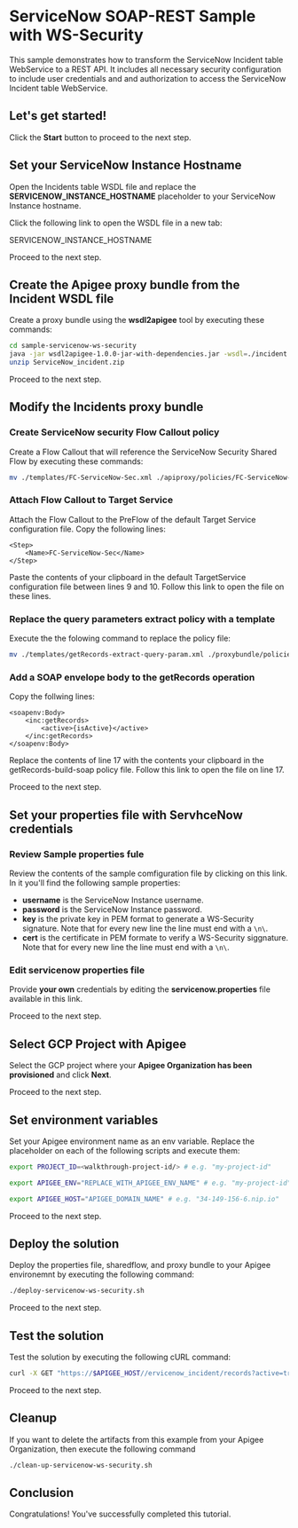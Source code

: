 # ServiceNow SOAP-REST Sample with WS-Security

This sample demonstrates how to transform the ServiceNow Incident table WebService to a REST API. It includes all necessary security configuration to include user credentials and and authorization to access the ServiceNow Incident table WebService.

## Let's get started!

Click the **Start** button to proceed to the next step.

## Set your ServiceNow Instance Hostname

Open the Incidents table WSDL file and replace the **SERVICENOW_INSTANCE_HOSTNAME** placeholder to your ServiceNow Instance hostname.

Click the following link to open the WSDL file in a new tab:

<walkthrough-editor-select-line filePath="./sample-servicenow-ws-security/incident.wsdl" startLine="872" endLine="872" startCharacterOffset="38" endCharacterOffset="66">SERVICENOW_INSTANCE_HOSTNAME</walkthrough-editor-select-line>

Proceed to the next step.

## Create the Apigee proxy bundle from the Incident WSDL file

Create a proxy bundle using the **wsdl2apigee** tool by executing these commands:

```sh
cd sample-servicenow-ws-security
java -jar wsdl2apigee-1.0.0-jar-with-dependencies.jar -wsdl=./incident.wsdl
unzip ServiceNow_incident.zip
```

Proceed to the next step.

## Modify the Incidents proxy bundle

### Create ServiceNow security Flow Callout policy

Create a Flow Callout that will reference the ServiceNow Security Shared Flow by executing these commands:

```sh
mv ./templates/FC-ServiceNow-Sec.xml ./apiproxy/policies/FC-ServiceNow-Sec.xml
```

### Attach Flow Callout to Target Service

Attach the Flow Callout to the PreFlow of the default Target Service configuration file. Copy the following lines:

```
<Step>
    <Name>FC-ServiceNow-Sec</Name>
</Step>
```

Paste the contents of your clipboard in the default TargetService configuration file between lines 9 and 10. Follow this <walkthrough-editor-select-line filePath="./sample-servicenow-ws-security/proxybundle/targets/default.xml" startLine="8" endLine="8" startCharacterOffset="12" endCharacterOffset="12">link</walkthrough-editor-select-line> to open the file on these lines.

### Replace the query parameters extract policy with a template

Execute the the folowing command to replace the policy file:

```sh
mv ./templates/getRecords-extract-query-param.xml ./proxybundle/policies/getRecords-extract-query-param.xml
```

### Add a SOAP envelope body to the getRecords operation

Copy the follwing lines:

```
<soapenv:Body>
    <inc:getRecords>
        <active>{isActive}</active>
    </inc:getRecords>
</soapenv:Body>
```

Replace the contents of line 17 with the contents your clipboard in the getRecords-build-soap policy file. Follow this <walkthrough-editor-select-line filePath="./sample-servicenow-ws-security/proxybundle/targets/default.xml" startLine="16" endLine="16" startCharacterOffset="7" endCharacterOffset="26">link</walkthrough-editor-select-line> to open the file on line 17.

Proceed to the next step.

## Set your properties file with ServhceNow credentials

### Review Sample properties fule

Review the contents of the sample comfiguration file by clicking on this <walkthrough-editor-open-file filePath="./sample-servicenow-ws-security/just_a_sample.properties">link</walkthrough-editor-open-file>. In it you'll find the following sample properties:

- **username** is the ServiceNow Instance username.
- **password** is the ServiceNow Instance password.
- **key** is the private key in PEM format to generate a WS-Security signature. Note that for every new line the line must end with a `\n\`.
- **cert** is the certificate in PEM formate to verify a WS-Security siggnature. Note that for every new line the line must end with a `\n\`.

### Edit servicenow properties file

Provide **your own** credentials by editing the **servicenow.properties** file available in this <walkthrough-editor-open-file filePath="./sample-servicenow-ws-security/servicenow.properties">link</walkthrough-editor-open-file>.

Proceed to the next step.

## Select GCP Project with Apigee

Select the GCP project where your **Apigee Organization has been provisioned** and click **Next**.

<walkthrough-project-setup></walkthrough-project-setup>

Proceed to the next step.

## Set environment variables

Set your Apigee environment name as an env variable. Replace the placeholder on each of the following scripts and execute them:

```sh
export PROJECT_ID=<walkthrough-project-id/> # e.g. "my-project-id"
```
```sh
export APIGEE_ENV="REPLACE_WITH_APIGEE_ENV_NAME" # e.g. "my-project-id"
```
```sh
export APIGEE_HOST="APIGEE_DOMAIN_NAME" # e.g. "34-149-156-6.nip.io"
```

Proceed to the next step.

## Deploy the solution

Deploy the properties file, sharedflow, and proxy bundle to your Apigee environemnt by executing the following command:

```sh
./deploy-servicenow-ws-security.sh
```
Proceed to the next step.

## Test the solution

Test the solution by executing the following cURL command:

```sh
curl -X GET "https://$APIGEE_HOST//ervicenow_incident/records?active=true"
```
Proceed to the next step.

## Cleanup

If you want to delete the artifacts from this example from your Apigee Organization, then execute the following command

```bash
./clean-up-servicenow-ws-security.sh
```

## Conclusion

<walkthrough-conclusion-trophy></walkthrough-conclusion-trophy>

Congratulations! You've successfully completed this tutorial.

<walkthrough-inline-feedback></walkthrough-inline-feedback>